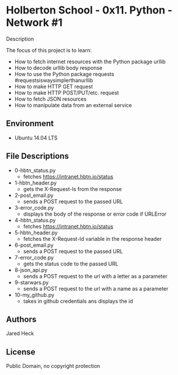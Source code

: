 #  Holberton School - 0x11. Python - Network #1
Description

The focus of this project is to learn:
* How to fetch internet resources with the Python package urllib
* How to decode urllib body response
* How to use the Python package requests #requestsiswaysimplerthanurllib
* How to make HTTP GET request
* How to make HTTP POST/PUT/etc. request
* How to fetch JSON resources
* How to manipulate data from an external service
## Environment
* Ubuntu 14.04 LTS


## File Descriptions
* 0-hbtn_status.py
	* fetches https://intranet.hbtn.io/status
* 1-hbtn_header.py
	* gets the X-Request-Is from the response
* 2-post_email.py
	* sends a POST request to the passed URL
* 3-error_code.py
	* displays the body of the response or error code if URLError
* 4-hbtn_status.py
	* fetches https://intranet.hbtn.io/status
* 5-hbtn_header.py
	* fetches the X-Request-Id variable in the response header
* 6-post_email.py
	* sends a POST request to the passed URL
* 7-error_code.py
	* gets the status code to the passed URL
* 8-json_api.py
	* sends a POST request to the url with a letter as a parameter
* 9-starwars.py
	* sends a POST request to the url with a name as a parameter
* 10-my_github.py
	* takes in github credentials ans displays the id

## Authors
Jared Heck
 
## License
Public Domain, no copyright protection
